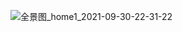 ![全景图_home1_2021-09-30-22-31-22](https://user-images.githubusercontent.com/90567603/135476949-998ef24b-34d4-47d3-a5c3-cb2da0209488.jpg)
